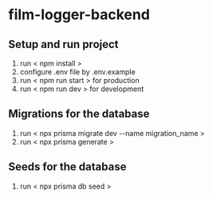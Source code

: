 # film-logger-backend

## Setup and run project
1. run < npm install >
2. configure .env file by .env.example
3. run < npm run start > for production
4. run < npm run dev > for development

## Migrations for the database

1. run < npx prisma migrate dev --name migration_name >
2. run < npx prisma generate >

## Seeds for the database
1. run < npx prisma db seed >

